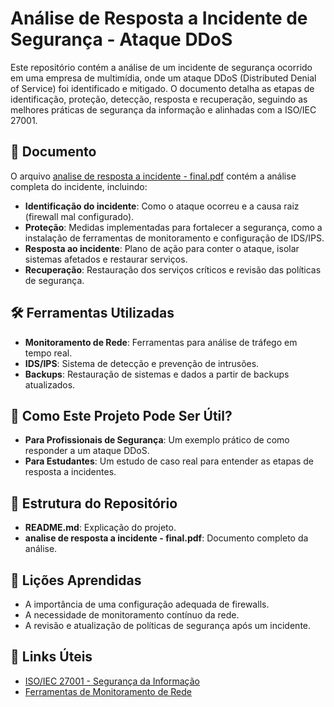 # Análise de Resposta a Incidente de Segurança - Ataque DDoS

Este repositório contém a análise de um incidente de segurança ocorrido em uma empresa de multimídia, onde um ataque DDoS (Distributed Denial of Service) foi identificado e mitigado. O documento detalha as etapas de identificação, proteção, detecção, resposta e recuperação, seguindo as melhores práticas de segurança da informação e alinhadas com a ISO/IEC 27001.

## 📄 Documento
O arquivo [analise de resposta a incidente - final.pdf](analise%20de%20resposta%20a%20incidente%20-%20final.pdf) contém a análise completa do incidente, incluindo:
- **Identificação do incidente**: Como o ataque ocorreu e a causa raiz (firewall mal configurado).
- **Proteção**: Medidas implementadas para fortalecer a segurança, como a instalação de ferramentas de monitoramento e configuração de IDS/IPS.
- **Resposta ao incidente**: Plano de ação para conter o ataque, isolar sistemas afetados e restaurar serviços.
- **Recuperação**: Restauração dos serviços críticos e revisão das políticas de segurança.

## 🛠️ Ferramentas Utilizadas
- **Monitoramento de Rede**: Ferramentas para análise de tráfego em tempo real.
- **IDS/IPS**: Sistema de detecção e prevenção de intrusões.
- **Backups**: Restauração de sistemas e dados a partir de backups atualizados.

## 🚀 Como Este Projeto Pode Ser Útil?
- **Para Profissionais de Segurança**: Um exemplo prático de como responder a um ataque DDoS.
- **Para Estudantes**: Um estudo de caso real para entender as etapas de resposta a incidentes.

## 📂 Estrutura do Repositório
- **README.md**: Explicação do projeto.
- **analise de resposta a incidente - final.pdf**: Documento completo da análise.

## 📝 Lições Aprendidas
- A importância de uma configuração adequada de firewalls.
- A necessidade de monitoramento contínuo da rede.
- A revisão e atualização de políticas de segurança após um incidente.

## 🔗 Links Úteis
- [ISO/IEC 27001 - Segurança da Informação](https://www.iso.org/isoiec-27001-information-security.html)
- [Ferramentas de Monitoramento de Rede](https://www.solarwinds.com/network-performance-monitor)
